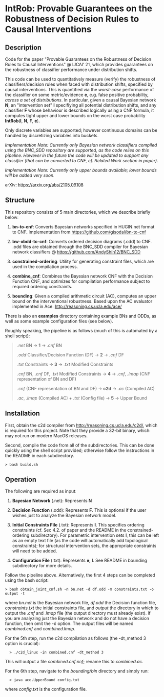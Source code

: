 # IntRob: Provable Guarantees on the Robustness of Decision Rules to Causal Interventions

## Description
Code for the paper "Provable Guarantees on the Robustness of Decision Rules to Causal Interventions" @ IJCAI' 21, which 
provides guarantees on the robustness of classifier performance under distribution shifts.

This code can be used to quantitatively measure (verify) the robustness of classifiers/decision rules when faced
with distribution shifts, specified by causal interventions. This is quantified via the *worst-case* performance 
of the classifier on some metric/evidence **e**, e.g. false positive probability, *across a set of distributions*. In 
particular, given a causal Bayesian network **N**, an "intervention set" **I** specifiying all potential distribution 
shifts, and any classifier **F** whose behaviour is described logically using a CNF formula, it computes tight upper 
and lower bounds on the worst case probability **IntRob**(**I**, **N**, **F**, **e**).

Only discrete variables are supported; however continuous domains can be handled by discretizing variables into buckets.

*Implementation Note: Currently only Bayesian network classifiers compiled using the BNC_SDD repository are supported, 
as the code relies on this pipeline. However in the future the code will be updated to support any classifier (that 
can be converted to CNF, cf. Related Work section in paper).*

*Implementation Note: Currently only upper bounds available; lower bounds will be added very soon.*

arXiv: https://arxiv.org/abs/2105.09108

## Structure
This repository consists of 5 main directories, which we describe briefly below:
1. **bn-to-cnf**: Converts Bayesian networks specified in HUGIN.net format to CNF. Implementation from
   https://github.com/gisodal/bn-to-cnf
   
2. **bw-obdd-to-cnf**: Converts ordered decision diagrams (.odd) to CNF. .odd files are obtained through the BNC_SDD 
compiler for Bayesian network classifiers @ https://github.com/AndyShih12/BNC_SDD
   
3. **constrained-ordering**: Utility for generating constraint files, which are used in the compilation process. 

4. **combine_cnf**: Combines the Bayesian network CNF with the Decision Function CNF, and optimizes for compilation
performance subject to required ordering constraints.
   
5. **bounding**: Given a compiled arithmetic circuit (AC), computes an upper bound on the interventional robustness.
Based upon the AC evaluator implemented in Ace: http://reasoning.cs.ucla.edu/ace/
   
There is also an **examples** directory containing example BNs and ODDs, as well as some example configuration files
(see below).

Roughly speaking, the pipeline is as follows (much of this is automated by a shell script):

> *.net* BN -> **1** -> *.cnf* BN 
> 
> *.odd* Classifier/Decision Function (DF) -> **2** -> *.cnf* DF
> 
> *.txt* Constraints -> **3** -> *.txt* Modified Constraints
> 
> *.cnf* BN, *.cnf* DF, *.txt* Modified Constraints -> **4** -> *.cnf*, *.lmap* (CNF representation of BN and DF)
>
> *.cnf* (CNF representation of BN and DF) -> **c2d** -> *.ac* (Compiled AC)
> 
> *.ac*, *.lmap* (Compiled AC) + *.txt* (Config file) -> **5** -> Upper Bound


## Installation

First, obtain the c2d compiler from http://reasoning.cs.ucla.edu/c2d/, which is required for this project. Note that 
they provide a 32-bit binary, which may not run on modern MacOS releases.

Second, compile the code from all of the subdirectories. This can be done quickly using the shell script provided;
otherwise follow the instructions in the README in each subdirectory.

    > bash build.sh

## Operation

The following are required as input:
1. **Bayesian Network** (.net): Represents **N**
2. **Decision Function** (.odd): Represents **F**. This is optional if the user wishes just to analyze the Bayesian network model.
3. **Initial Constraints File** (.txt): Represents **I**. This specifies ordering constraints (cf. Sec 4.2. of paper and the README in 
   the constrained-ordering subdirectory). For parametric intervention sets **I**, this can be left as an empty text
   file (as the code will automatically add topological constraints); for structural intervention sets, the appropriate 
   constraints will need to be added.
   
4. **Configuration File** (.txt): Represents **e**, **I**. See README in bounding subdirectory for more details.

Follow the pipeline above. Alternatively, the first 4 steps can be completed using the bash script:

    > bash obtain_joint_cnf.sh -n bn.net -d df.odd -m constraints.txt -o output -t

where *bn.net* is the Bayesian network file, *df.odd* the Decision function file, *constraints.txt* the initial
constraints file, and *output* the directory in which to output the *.cnf* and *.lmap* file (the output directory
must already exist). If you are analyzing just the Bayesian network and do not have a decision function, then omit the -d option. The output files will be named *combined.cnf* and *combined.lmap*.

For the 5th step, run the c2d compilation as follows (the -dt_method 3 option is crucial):
      
      > ./c2d_linux -in combined.cnf -dt_method 3

This will output a file *combined.cnf.nnf*; rename this to *combined.ac*.

For the 6th step, navigate to the *bounding/bin* directory and simply run:

      > java ace.UpperBound config.txt

where *config.txt* is the configuration file.
